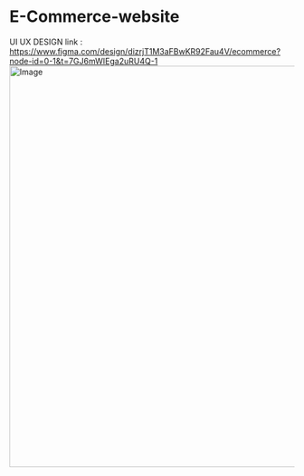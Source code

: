 # E-Commerce-website
UI UX DESIGN
 link : https://www.figma.com/design/dizrjT1M3aFBwKR92Fau4V/ecommerce?node-id=0-1&t=7GJ6mWIEga2uRU4Q-1
<img width="1160" height="708" alt="Image" src="https://github.com/user-attachments/assets/b5f04f0d-0074-4f0d-bbd1-8c37f9406b09" />
